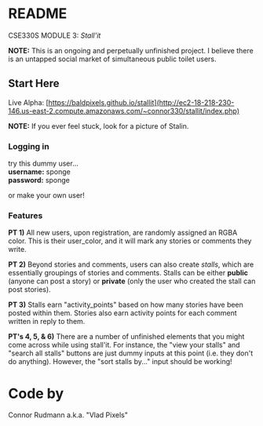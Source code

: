 # README #
CSE330S MODULE 3: _Stall'it_

__NOTE:__ This is an ongoing and perpetually unfinished project. I believe there is an untapped social market of simultaneous public toilet users.

## Start Here ##
Live Alpha: [https://baldpixels.github.io/stallit](http://ec2-18-218-230-146.us-east-2.compute.amazonaws.com/~connor330/stallit/index.php)

__NOTE:__ If you ever feel stuck, look for a picture of Stalin.

### Logging in ###
try this dummy user...  
__username:__ sponge  
__password:__ sponge  

or make your own user!

### Features ###
__PT 1)__
All new users, upon registration, are randomly assigned an RGBA color. This is their user_color, and it will mark any stories or comments they write.

__PT 2)__
Beyond stories and comments, users can also create *stalls*, which are essentially groupings of stories and comments. Stalls can be either __public__ (anyone can post a story) or __private__ (only the user who created the stall can post stories).

__PT 3)__
Stalls earn "activity_points" based on how many stories have been posted within them. Stories also earn activity points for each comment written in reply to them.

__PT's 4, 5, & 6)__
There are a number of unfinished elements that you might come across while using stall'it. For instance, the "view your stalls" and "search all stalls" buttons are just dummy inputs at this point (i.e. they don't do anything). However, the "sort stalls by..." input should be working!

# Code by #
Connor Rudmann a.k.a. "Vlad Pixels"
